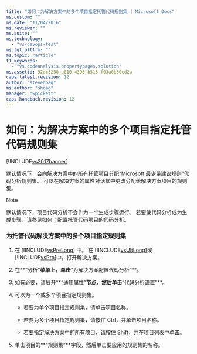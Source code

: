 ```yaml
---
title: "如何：为解决方案中的多个项目指定托管代码规则集 | Microsoft Docs"
ms.custom: ""
ms.date: "11/04/2016"
ms.reviewer: ""
ms.suite: ""
ms.technology: 
  - "vs-devops-test"
ms.tgt_pltfrm: ""
ms.topic: "article"
f1_keywords: 
  - "vs.codeanalysis.propertypages.solution"
ms.assetid: 92dc3250-a010-4396-b515-f03a0b30cd2a
caps.latest.revision: 12
author: "stevehoag"
ms.author: "shoag"
manager: "wpickett"
caps.handback.revision: 12
---
```

# 如何：为解决方案中的多个项目指定托管代码规则集
[!INCLUDE[vs2017banner](../code-quality/includes/vs2017banner.md)]

默认情况下，会向解决方案中的所有托管项目分配“Microsoft 最少量建议规则”代码分析规则集。  可以在解决方案的属性对话框中更改分配给解决方案项目的规则集。  
  
> [!NOTE]
>  默认情况下，项目代码分析不会作为一个生成步骤运行。  若要使代码分析成为生成步骤，请参见[如何：配置托管代码项目的代码分析](../code-quality/how-to-configure-code-analysis-for-a-managed-code-project.md)。  
  
### 为托管代码解决方案中的多个项目指定规则集  
  
1.  在 [!INCLUDE[vsPreLong](../code-quality/includes/vsprelong_md.md)] 中。  在 [!INCLUDE[vsUltLong](../code-quality/includes/vsultlong_md.md)]或 [!INCLUDE[vsPro](../code-quality/includes/vspro_md.md)]中，打开解决方案。  
  
2.  在**“分析”**菜单上，单击**“为解决方案配置代码分析”**。  
  
3.  如有必要，请展开**“通用属性”**节点，然后单击**“代码分析设置”**。  
  
4.  可以为一个或多个项目指定规则集。  
  
    -   若要为单个项目指定规则集，请单击项目名称。  
  
    -   若要为多个项目指定规则集，请按住 Ctrl，并单击项目名称。  
  
    -   若要指定解决方案中的所有项目，请按住 Shift，并在项目列表中单击。  
  
5.  单击项目的**“规则集”**字段，然后单击要应用的规则集的名称。
